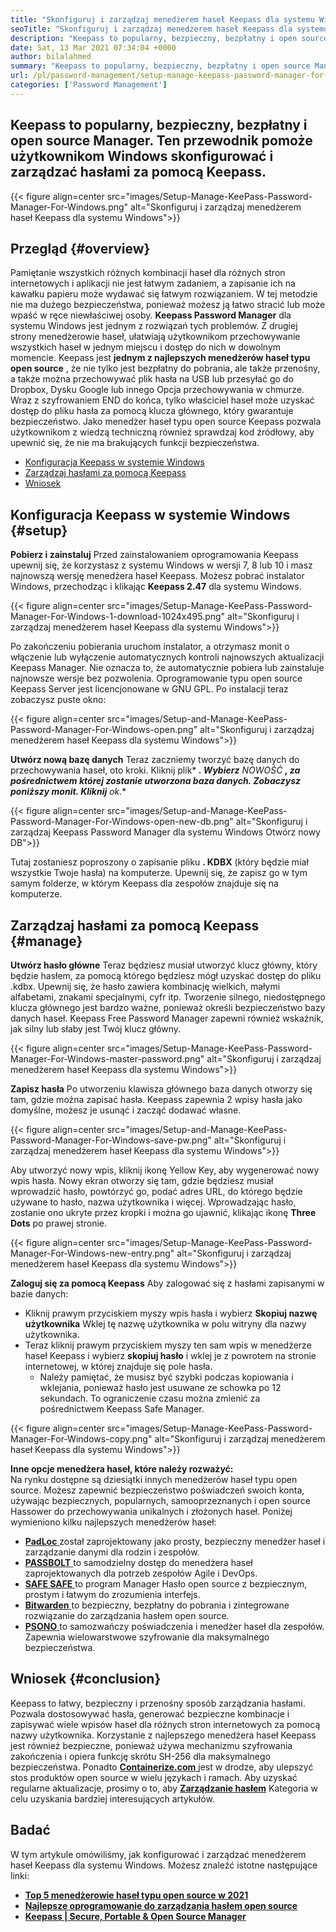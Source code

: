 ```yaml
---
title: "Skonfiguruj i zarządzaj menedżerem haseł Keepass dla systemu Windows ”" 
seoTitle: "Skonfiguruj i zarządzaj menedżerem haseł Keepass dla systemu Windows" 
description: "Keepass to popularny, bezpieczny, bezpłatny i open source Manager. Ten przewodnik pomoże użytkownikom Windows skonfigurować i zarządzać hasłami za pomocą Keepass." 
date: Sat, 13 Mar 2021 07:34:04 +0000
author: bilalahmed
summary: "Keepass to popularny, bezpieczny, bezpłatny i open source Manager. Ten przewodnik pomoże użytkownikom Windows skonfigurować i zarządzać hasłami za pomocą Keepass." 
url: /pl/password-management/setup-manage-keepass-password-manager-for-windows/
categories: ['Password Management']
---
```


## Keepass to popularny, bezpieczny, bezpłatny i open source Manager. Ten przewodnik pomoże użytkownikom Windows skonfigurować i zarządzać hasłami za pomocą Keepass.

{{< figure align=center src="images/Setup-Manage-KeePass-Password-Manager-For-Windows.png" alt="Skonfiguruj i zarządzaj menedżerem haseł Keepass dla systemu Windows">}}


## Przegląd {#overview}

Pamiętanie wszystkich różnych kombinacji haseł dla różnych stron internetowych i aplikacji nie jest łatwym zadaniem, a zapisanie ich na kawałku papieru może wydawać się łatwym rozwiązaniem. W tej metodzie nie ma dużego bezpieczeństwa, ponieważ możesz ją łatwo stracić lub może wpaść w ręce niewłaściwej osoby.  **Keepass Password Manager**  dla systemu Windows jest jednym z rozwiązań tych problemów.
Z drugiej strony menedżerowie haseł, ułatwiają użytkownikom przechowywanie wszystkich haseł w jednym miejscu i dostęp do nich w dowolnym momencie. Keepass jest  **jednym z najlepszych menedżerów haseł typu open source**  , że nie tylko jest bezpłatny do pobrania, ale także przenośny, a także można przechowywać plik hasła na USB lub przesyłać go do Dropbox, Dysku Google lub innego Opcja przechowywania w chmurze. Wraz z szyfrowaniem END do końca, tylko właściciel haseł może uzyskać dostęp do pliku hasła za pomocą klucza głównego, który gwarantuje bezpieczeństwo. Jako menedżer haseł typu open source Keepass pozwala użytkownikom z wiedzą techniczną również sprawdzaj kod źródłowy, aby upewnić się, że nie ma brakujących funkcji bezpieczeństwa.
  * [Konfiguracja Keepass w systemie Windows][1]
  * [Zarządzaj hasłami za pomocą Keepass][2]
  * [Wniosek][3]

## Konfiguracja Keepass w systemie Windows {#setup}

 **Pobierz i zainstaluj** 
Przed zainstalowaniem oprogramowania Keepass upewnij się, że korzystasz z systemu Windows w wersji 7, 8 lub 10 i masz najnowszą wersję menedżera haseł Keepass. Możesz pobrać instalator Windows, przechodząc i klikając  **Keepass 2.47**  dla systemu Windows.

{{< figure align=center src="images/Setup-Manage-KeePass-Password-Manager-For-Windows-1-download-1024x495.png" alt="Skonfiguruj i zarządzaj menedżerem haseł Keepass dla systemu Windows">}}

Po zakończeniu pobierania uruchom instalator, a otrzymasz monit o włączenie lub wyłączenie automatycznych kontroli najnowszych aktualizacji Keepass Manager. Nie oznacza to, że automatycznie pobiera lub zainstaluje najnowsze wersje bez pozwolenia. Oprogramowanie typu open source Keepass Server jest licencjonowane w GNU GPL. Po instalacji teraz zobaczysz puste okno:

{{< figure align=center src="images/Setup-and-Manage-KeePass-Password-Manager-For-Windows-open.png" alt="Skonfiguruj i zarządzaj menedżerem haseł Keepass dla systemu Windows">}}

 **Utwórz nową bazę danych** 
Teraz zaczniemy tworzyć bazę danych do przechowywania haseł, oto kroki. Kliknij plik*  ***. Wybierz** NOWOŚĆ **, za pośrednictwem której zostanie utworzona baza danych. Zobaczysz poniższy monit. Kliknij**  ok.**

{{< figure align=center src="images/Setup-and-Manage-KeePass-Password-Manager-For-Windows-open-new-db.png" alt="Skonfiguruj i zarządzaj Keepass Password Manager dla systemu Windows Otwórz nowy DB">}}

Tutaj zostaniesz poproszony o zapisanie pliku  **. KDBX**  (który będzie miał wszystkie Twoje hasła) na komputerze. Upewnij się, że zapisz go w tym samym folderze, w którym Keepass dla zespołów znajduje się na komputerze.

## Zarządzaj hasłami za pomocą Keepass {#manage}

 **Utwórz hasło główne** 
Teraz będziesz musiał utworzyć klucz główny, który będzie hasłem, za pomocą którego będziesz mógł uzyskać dostęp do pliku .kdbx. Upewnij się, że hasło zawiera kombinację wielkich, małymi alfabetami, znakami specjalnymi, cyfr itp. Tworzenie silnego, niedostępnego klucza głównego jest bardzo ważne, ponieważ określi bezpieczeństwo bazy danych haseł. Keepass Free Password Manager zapewni również wskaźnik, jak silny lub słaby jest Twój klucz główny.

{{< figure align=center src="images/Setup-Manage-KeePass-Password-Manager-For-Windows-master-password.png" alt="Skonfiguruj i zarządzaj menedżerem haseł Keepass dla systemu Windows">}}

 **Zapisz hasła** 
Po utworzeniu klawisza głównego baza danych otworzy się tam, gdzie można zapisać hasła. Keepass zapewnia 2 wpisy hasła jako domyślne, możesz je usunąć i zacząć dodawać własne.

{{< figure align=center src="images/Setup-and-Manage-KeePass-Password-Manager-For-Windows-save-pw.png" alt="Skonfiguruj i zarządzaj menedżerem haseł Keepass dla systemu Windows">}}

Aby utworzyć nowy wpis, kliknij ikonę Yellow Key, aby wygenerować nowy wpis hasła. Nowy ekran otworzy się tam, gdzie będziesz musiał wprowadzić hasło, powtórzyć go, podać adres URL, do którego będzie używane to hasło, nazwa użytkownika i więcej. Wprowadzając hasło, zostanie ono ukryte przez kropki i można go ujawnić, klikając ikonę  **Three Dots**  po prawej stronie.

{{< figure align=center src="images/Setup-Manage-KeePass-Password-Manager-For-Windows-new-entry.png" alt="Skonfiguruj i zarządzaj menedżerem haseł Keepass dla systemu Windows">}}

 **Zaloguj się za pomocą Keepass** 
Aby zalogować się z hasłami zapisanymi w bazie danych:
* Kliknij prawym przyciskiem myszy wpis hasła i wybierz  **Skopiuj nazwę użytkownika**  Wklej tę nazwę użytkownika w polu witryny dla nazwy użytkownika.
* Teraz kliknij prawym przyciskiem myszy ten sam wpis w menedżerze haseł Keepass i wybierz  **skopiuj hasło**  i wklej je z powrotem na stronie internetowej, w której znajduje się pole hasła.
  * Należy pamiętać, że musisz być szybki podczas kopiowania i wklejania, ponieważ hasło jest usuwane ze schowka po 12 sekundach. To ograniczenie czasu można zmienić za pośrednictwem Keepass Safe Manager.

{{< figure align=center src="images/Setup-Manage-KeePass-Password-Manager-For-Windows-copy.png" alt="Skonfiguruj i zarządzaj menedżerem haseł Keepass dla systemu Windows">}}

 **Inne opcje menedżera haseł, które należy rozważyć:**  
Na rynku dostępne są dziesiątki innych menedżerów haseł typu open source. Możesz zapewnić bezpieczeństwo poświadczeń swoich konta, używając bezpiecznych, popularnych, samooprzeznanych i open source Hassower do przechowywania unikalnych i złożonych haseł. Poniżej wymieniono kilku najlepszych menedżerów haseł:
* [  **PadLoc**  ][4] został zaprojektowany jako prosty, bezpieczny menedżer haseł i zarządzanie danymi dla rodzin i zespołów.
* [  **PASSBOLT**  ][5] to samodzielny dostęp do menedżera haseł zaprojektowanych dla potrzeb zespołów Agile i DevOps.
* [  **SAFE SAFE**  ][6] to program Manager Hasło open source z bezpiecznym, prostym i łatwym do zrozumienia interfejs.
* [  **Bitwarden**  ][7] to bezpieczny, bezpłatny do pobrania i zintegrowane rozwiązanie do zarządzania hasłem open source.
* [  **PSONO**  ][8] to samozwańczy poświadczenia i menedżer haseł dla zespołów. Zapewnia wielowarstwowe szyfrowanie dla maksymalnego bezpieczeństwa.

## Wniosek {#conclusion}

Keepass to łatwy, bezpieczny i przenośny sposób zarządzania hasłami. Pozwala dostosowywać hasła, generować bezpieczne kombinacje i zapisywać wiele wpisów haseł dla różnych stron internetowych za pomocą nazwy użytkownika. Korzystanie z najlepszego menedżera haseł Keepass jest również bezpieczne, ponieważ używa mechanizmu szyfrowania zakończenia i opiera funkcję skrótu SH-256 dla maksymalnego bezpieczeństwa.
Ponadto [  **Containerize.com** ][9] jest w drodze, aby ulepszyć stos produktów open source w wielu językach i ramach. Aby uzyskać regularne aktualizacje, prosimy o to, aby **[Zarządzanie hasłem][10]**  Kategoria w celu uzyskania bardziej interesujących artykułów.

## Badać
W tym artykule omówiliśmy, jak konfigurować i zarządzać menedżerem haseł Keepass dla systemu Windows. Możesz znaleźć istotne następujące linki:
*  **[Top 5 menedżerowie haseł typu open source w 2021][11]**  
*  **[Najlepsze oprogramowanie do zarządzania hasłem open source][12]**  
*  **[Keepass | Secure, Portable & Open Source Manager][13]**  



 [1]: https://blog.containerize.com/wp-admin/post.php?post=3863&action=edit#setup
 [2]: https://blog.containerize.com/wp-admin/post.php?post=3863&action=edit#manage
 [3]: https://blog.containerize.com/wp-admin/post.php?post=3863&action=edit#conclusion
 [4]: https://padloc.app/
 [5]: https://products.containerize.com/password-management/passbolt/
 [6]: https://products.containerize.com/password-management/password-safe/
 [7]: https://products.containerize.com/password-management/bitwarden/
 [8]: https://products.containerize.com/password-management/psono/
 [9]: https://www.containerize.com/
 [10]: https://blog.containerize.com/category/password-management/
 [11]: https://blog.containerize.com/password-management/top-5-open-source-password-managers-in-2021/
 [12]: https://products.containerize.com/password-management/
 [13]: https://products.containerize.com/password-management/keepass
